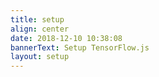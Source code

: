 ```yaml
---
title: setup
align: center
date: 2018-12-10 10:38:08
bannerText: Setup TensorFlow.js
layout: setup
---
```


